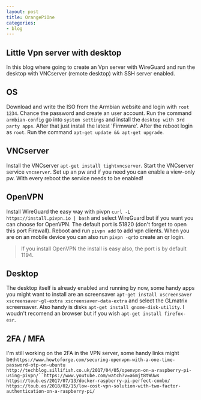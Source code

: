 ```yaml
---
layout: post
title: OrangePiOne
categories:
- blog
---
```

## **Little Vpn server with desktop**
In this blog where going to create an Vpn server with WireGuard and run the desktop with VNCserver (remote desktop) with SSH server enabled.

## OS
Download and write the ISO from the Armbian website and login with `root` `1234`. Chance the password and create an user account. Run the command `armbian-config` go into `system settings` and install the `desktop with 3rd party apps`. After that just install the latest 'Firmware'. After the reboot login as `root`. Run the command `apt-get update && apt-get upgrade`.

## VNCserver
Install the VNCserver `apt-get install tightvncserver`. Start the VNCserver service `vncserver`. Set up an pw and if you need you can enable a view-only pw.
With every reboot the service needs to be enabled!

## OpenVPN
Install WireGuard the easy way with pivpn `curl -L https://install.pivpn.io | bash` and select WireGuard but if you want you can choose for OpenVPN. The default port is 51820 (don't forget to open this port Firewall). Reboot and run `pivpn add` to add vpn clients.
When you are on an mobile device you can also run `pivpn -qr`to create an qr login.
>If you install OpenVPN the install is easy also, the port is by default 1194.

## Desktop
The desktop itself is already enabled and running by now, some handy apps you might want to install are an screensaver `apt-get install xscreensaver xscreensaver-gl-extra xscreensaver-data-extra` and select the GLmatrix screensaver. Also handy is disks `apt-get install gnome-disk-utility`. I woudn't recomend an browser but if you wish `apt-get install firefox-esr`.

## 2FA / MFA
I'm still working on the 2FA in the VPN server, some handy links might be:`https://www.howtoforge.com/securing-openvpn-with-a-one-time-password-otp-on-ubuntu` `http://techblog.sillifish.co.uk/2017/04/05/openvpn-on-a-raspberry-pi-using-pivpn/``https://www.youtube.com/watch?v=a6mjt8tWUws` `https://toub.es/2017/07/13/docker-raspberry-pi-perfect-combo/`
`https://toub.es/2018/02/15/low-cost-vpn-solution-with-two-factor-authentication-on-a-raspberry-pi/`
